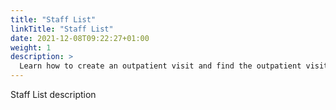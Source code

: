 ```yaml
---
title: "Staff List"
linkTitle: "Staff List"
date: 2021-12-08T09:22:27+01:00
weight: 1
description: >
  Learn how to create an outpatient visit and find the outpatient visit created previously
---
```


Staff List description
